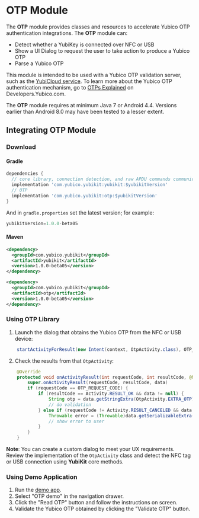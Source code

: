 # OTP Module
The **OTP** module provides classes and resources to accelerate Yubico OTP authentication integrations. The **OTP** module can:
* Detect whether a YubiKey is connected over NFC or USB
* Show a UI Dialog to request the user to take action to produce a Yubico OTP
* Parse a Yubico OTP

This module is intended to be used with a Yubico OTP validation server, such as the [YubiCloud service](https://www.yubico.com/products/services-software/yubicloud/). To learn more about the Yubico OTP authentication mechanism, go to [OTPs Explained](https://developers.yubico.com/OTP/OTPs_Explained.html) on Developers.Yubico.com.

The **OTP** module requires at minimum Java 7 or Android 4.4. Versions earlier than Android 8.0 may have been tested to a lesser extent.

## Integrating OTP Module <a name="integration_steps"></a>
### Download
#### Gradle

```gradle
dependencies {  
  // core library, connection detection, and raw APDU commands communication with YubiKey
  implementation 'com.yubico.yubikit:yubikit:$yubikitVersion'
  // OTP
  implementation 'com.yubico.yubikit:otp:$yubikitVersion'
}
```
And in `gradle.properties` set the latest version; for example:
```gradle
yubikitVersion=1.0.0-beta05
```
#### Maven
```xml
<dependency>
  <groupId>com.yubico.yubikit</groupId>
  <artifactId>yubikit</artifactId>
  <version>1.0.0-beta05</version>
</dependency>

<dependency>
  <groupId>com.yubico.yubikit</groupId>
  <artifactId>otp</artifactId>
  <version>1.0.0-beta05</version>
</dependency>
```
### Using OTP Library <a name="using_lib"></a>

1. Launch the dialog that obtains the Yubico OTP from the NFC or USB device:
```java
    startActivityForResult(new Intent(context, OtpActivity.class), OTP_REQUEST_CODE)
```

2. Check the results from that `OtpActivity`:
```java
    @Override
    protected void onActivityResult(int requestCode, int resultCode, @Nullable Intent data) {
        super.onActivityResult(requestCode, resultCode, data)
        if (requestCode == OTP_REQUEST_CODE) {
            if (resultCode == Activity.RESULT_OK && data != null) {
                String otp = data.getStringExtra(OtpActivity.EXTRA_OTP);
                // do validation
            } else if (requestCode != Activity.RESULT_CANCELED && data != null) {
                Throwable error = (Throwable)data.getSerializableExtra(OtpActivity.EXTRA_ERROR);
                // show error to user
            }
        }
    }
```

**Note**: You can create a custom dialog to meet your UX requirements. Review the implementation of the `OtpActivity` class and detect the NFC tag or USB connection using **YubiKit** core methods.

### Using Demo Application <a name="using_demo"></a>
1. Run the [demo app](./YubikitDemo).
2. Select "OTP demo" in the navigation drawer.
3. Click the "Read OTP" button and follow the instructions on screen.
4. Validate the Yubico OTP obtained by clicking the "Validate OTP" button.
